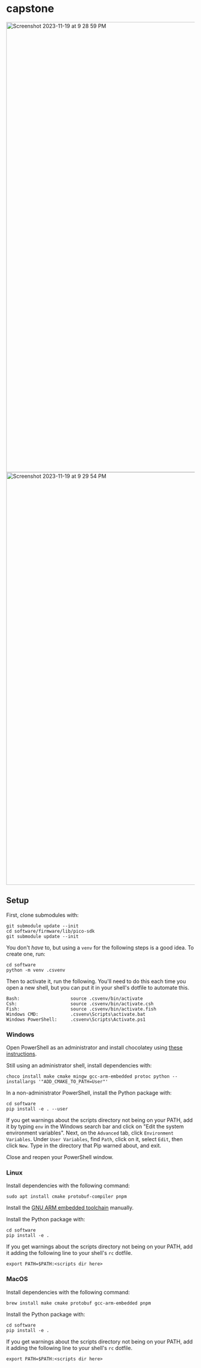 # capstone

<img width="1203" alt="Screenshot 2023-11-19 at 9 28 59 PM" src="https://github.com/ShaneTWilliams/capstone/assets/44215543/8c8dc27f-abcb-48eb-9e67-2c526ce97632">
<img width="1103" alt="Screenshot 2023-11-19 at 9 29 54 PM" src="https://github.com/ShaneTWilliams/capstone/assets/44215543/a03519ca-c2b6-45cd-9c22-6c8706f74f3d">

## Setup

First, clone submodules with:

```
git submodule update --init
cd software/firmware/lib/pico-sdk
git submodule update --init
```

You don't *have* to, but using a `venv` for the following steps is a good idea. To create one, run:

```
cd software
python -m venv .csvenv
```

Then to activate it, run the following. You'll need to do this each time you open a new shell, but you can put it in your shell's dotfile to automate this.

```
Bash:                   source .csvenv/bin/activate
Csh:                    source .csvenv/bin/activate.csh
Fish:                   source .csvenv/bin/activate.fish
Windows CMD:            .csvenv\Scripts\activate.bat
Windows PowerShell:     .csvenv\Scripts\Activate.ps1
```

### Windows

Open PowerShell as an administrator and install chocolatey using [these instructions](https://chocolatey.org/install#individual).

Still using an administrator shell, install dependencies with:

```
choco install make cmake mingw gcc-arm-embedded protoc python --installargs '"ADD_CMAKE_TO_PATH=User"'
```

In a non-administrator PowerShell, install the Python package with:

```
cd software
pip install -e . --user
```

If you get warnings about the scripts directory not being on your PATH, add it by typing `env` in the Windows search bar and click on "Edit the system environment variables". Next, on the `Advanced` tab, click `Environment Variables`. Under `User Variables`, find `Path`, click on it, select `Edit`, then click `New`. Type in the directory that Pip warned about, and exit.

Close and reopen your PowerShell window.

### Linux

Install dependencies with the following command:

```
sudo apt install cmake protobuf-compiler pnpm
```

Install the [GNU ARM embedded toolchain](https://developer.arm.com/downloads/-/arm-gnu-toolchain-downloads) manually.

Install the Python package with:

```
cd software
pip install -e .
```

If you get warnings about the scripts directory not being on your PATH, add it adding the following line to your shell's `rc` dotfile.

```
export PATH=$PATH:<scripts dir here>
```

### MacOS

Install dependencies with the following command:

```
brew install make cmake protobuf gcc-arm-embedded pnpm
```

Install the Python package with:

```
cd software
pip install -e .
```

If you get warnings about the scripts directory not being on your PATH, add it adding the following line to your shell's `rc` dotfile.

```
export PATH=$PATH:<scripts dir here>
```
